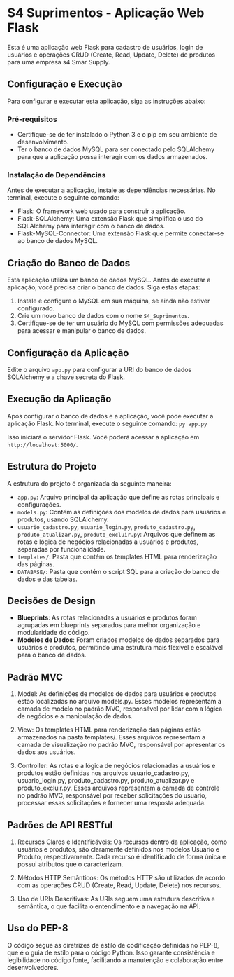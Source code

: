 # S4 Suprimentos - Aplicação Web Flask

Esta é uma aplicação web Flask para cadastro de usuários, login de usuários e operações CRUD (Create, Read, Update, Delete) de produtos para uma empresa s4 Smar Supply.

## Configuração e Execução

Para configurar e executar esta aplicação, siga as instruções abaixo:

### Pré-requisitos

- Certifique-se de ter instalado o Python 3 e o pip em seu ambiente de desenvolvimento.
- Ter o banco de dados MySQL para ser conectado pelo SQLAlchemy para que a aplicação possa interagir com os dados armazenados.

### Instalação de Dependências

Antes de executar a aplicação, instale as dependências necessárias. No terminal, execute o seguinte comando:

- Flask: O framework web usado para construir a aplicação.
- Flask-SQLAlchemy: Uma extensão Flask que simplifica o uso do SQLAlchemy para interagir com o banco de dados.
- Flask-MySQL-Connector: Uma extensão Flask que permite conectar-se ao banco de dados MySQL.

## Criação do Banco de Dados

Esta aplicação utiliza um banco de dados MySQL. Antes de executar a aplicação, você precisa criar o banco de dados. Siga estas etapas:

1. Instale e configure o MySQL em sua máquina, se ainda não estiver configurado.
2. Crie um novo banco de dados com o nome `S4_Suprimentos`.
3. Certifique-se de ter um usuário do MySQL com permissões adequadas para acessar e manipular o banco de dados.

## Configuração da Aplicação

Edite o arquivo `app.py` para configurar a URI do banco de dados SQLAlchemy e a chave secreta do Flask.

## Execução da Aplicação

Após configurar o banco de dados e a aplicação, você pode executar a aplicação Flask. No terminal, execute o seguinte comando: `py app.py`

Isso iniciará o servidor Flask. Você poderá acessar a aplicação em `http://localhost:5000/`.

## Estrutura do Projeto

A estrutura do projeto é organizada da seguinte maneira:

- `app.py`: Arquivo principal da aplicação que define as rotas principais e configurações.
- `models.py`: Contém as definições dos modelos de dados para usuários e produtos, usando SQLAlchemy.
- `usuario_cadastro.py`, `usuario_login.py`, `produto_cadastro.py`, `produto_atualizar.py`, `produto_excluir.py`: Arquivos que definem as rotas e lógica de negócios relacionadas a usuários e produtos, separadas por funcionalidade.
- `templates/`: Pasta que contém os templates HTML para renderização das páginas.
- `DATABASE/`: Pasta que contém o script SQL para a criação do banco de dados e das tabelas.

## Decisões de Design

- **Blueprints**: As rotas relacionadas a usuários e produtos foram agrupadas em blueprints separados para melhor organização e modularidade do código.
- **Modelos de Dados**: Foram criados modelos de dados separados para usuários e produtos, permitindo uma estrutura mais flexível e escalável para o banco de dados.

## Padrão MVC

1. Model: As definições de modelos de dados para usuários e produtos estão localizadas no arquivo models.py. Esses modelos representam a   camada de modelo no padrão MVC, responsável por lidar com a lógica de negócios e a manipulação de dados.

2. View: Os templates HTML para renderização das páginas estão armazenados na pasta templates/. Esses arquivos representam a camada de visualização no padrão MVC, responsável por apresentar os dados aos usuários.

3. Controller: As rotas e a lógica de negócios relacionadas a usuários e produtos estão definidas nos arquivos usuario_cadastro.py, usuario_login.py, produto_cadastro.py, produto_atualizar.py e produto_excluir.py. Esses arquivos representam a camada de controle no padrão MVC, responsável por receber solicitações do usuário, processar essas solicitações e fornecer uma resposta adequada.

## Padrões de API RESTful

1. Recursos Claros e Identificáveis: Os recursos dentro da aplicação, como usuários e produtos, são claramente definidos nos modelos Usuario e Produto, respectivamente. Cada recurso é identificado de forma única e possui atributos que o caracterizam.

2. Métodos HTTP Semânticos: Os métodos HTTP são utilizados de acordo com as operações CRUD (Create, Read, Update, Delete) nos recursos.

3. Uso de URIs Descritivas: As URIs seguem uma estrutura descritiva e semântica, o que facilita o entendimento e a navegação na API.

## Uso do PEP-8

O código segue as diretrizes de estilo de codificação definidas no PEP-8, que é o guia de estilo para o código Python. Isso garante consistência e legibilidade no código fonte, facilitando a manutenção e colaboração entre desenvolvedores.
